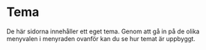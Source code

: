 Tema
======

De här sidorna innehåller ett eget tema. 
Genom att gå in på de olika menyvalen i menyraden ovanför kan du se hur temat är uppbyggt.  